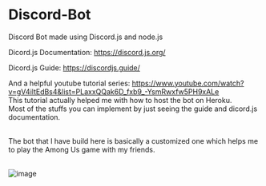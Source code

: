 # Discord-Bot

Discord Bot made using Discord.js and node.js

Dicord.js Documentation: https://discord.js.org/

Dicord.js Guide: https://discordjs.guide/

And a helpful youtube tutorial series: https://www.youtube.com/watch?v=gV4iltEdBs4&list=PLaxxQQak6D_fxb9_-YsmRwxfw5PH9xALe
<br> This tutorial actually helped me with how to host the bot on Heroku.
<br> Most of the stuffs you can implement by just seeing the guide and dicord.js documentation.

<br>
The bot that I have build here is basically a customized one which helps me to play the Among Us game with my friends.
<br><br>

![image](https://user-images.githubusercontent.com/62696039/99772151-415d7300-2b30-11eb-85d8-ca68843a99ec.png)
